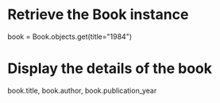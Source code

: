 # Retrieve the Book instance
book = Book.objects.get(title="1984")

# Display the details of the book
book.title, book.author, book.publication_year
